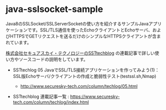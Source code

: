 # java-sslsocket-sample

Java8のSSLSocket/SSLServerSocketの使い方を紹介するサンプルJavaアプリケーションです。SSL/TLS通信を使ったEchoクライアントとEchoサーバ、およびHTTPSでGETリクエストを送るだけのシンプルなHTTPSクライアントが含まれています。

[株式会社セキュアスカイ・テクノロジーのSSTtechblog](https://www.securesky-tech.com/column/techlog/index.html) の連載記事で詳しい使い方やソースコードの説明をしています。

 * SSTtechlog 05 JavaでSSL/TLS接続アプリケーションを作ってみよう(1)：SSL版Echoサーバ/クライアントの作成と脆弱性テスト(testssl.sh,Nmap)
   * http://www.securesky-tech.com/column/techlog/05.html

 * SSTtechblog 連載記事一覧 : https://www.securesky-tech.com/column/techlog/index.html
